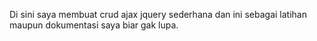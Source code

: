 Di sini saya membuat crud ajax jquery sederhana dan ini sebagai latihan maupun dokumentasi saya biar gak lupa.
